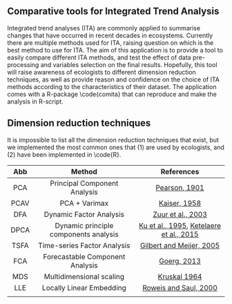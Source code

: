 ## Comparative tools for Integrated Trend Analysis

Integrated trend analyses (ITA) are commonly applied to summarise changes that have occurred in recent decades in ecosystems. Currently there are multiple methods used for ITA, raising question on which is the best method to use for ITA.
The aim of this application is to provide a tool to easily compare different ITA methods, and test the effect of data pre-processing and variables selection on the final results. 
Hopefully, this tool will raise awareness of ecologists to different dimension reduction techniques, as well as provide reason and confidence on the choice of ITA methods according to the characteristics of their dataset.
The application comes with a R-package \code{comita} that can reproduce and make the analysis in R-script.

## Dimension reduction techniques

It is impossible to list all the dimension reduction techniques that exist, but we implemented the most common ones that (1) are used by ecologists, and (2) have been implemented in \code{R}.

|  Abb |                 Method                |                References               |
|:----:|:-------------------------------------:|:--------------------------------------:|
| PCA  | Principal Component Analysis          | [Pearson, 1901](https://doi.org/10.1080/14786440109462720)|
| PCAV | PCA + Varimax                         | [Kaiser, 1958](https://doi.org/10.1007/BF02289233)|
| DFA  | Dynamic Factor Analysis               | [Zuur et al., 2003](https://doi.org/10.1002/env.611)|
| DPCA | Dynamic principle components analysis | [Ku et al., 1995](https://www.sciencedirect.com/science/article/pii/0169743995000763), [Ketelaere et al., 2015](https://doi.org/10.1080/00224065.2015.11918137)|
| TSFA | Time-series Factor Analysis           | [Gilbert and Meijer, 2005](http://hdl.handle.net/11370/d7d4ea3d-af1d-487a-b9b6-c0816994ef5a)|
| FCA  | Forecastable Component Analysis       | [Goerg, 2013](https://arxiv.org/abs/1205.4591) |
| MDS  | Multidimensional scaling              | [Kruskal 1964](https://doi.org/10.1007/BF02289565)|
| LLE  | Locally Linear Embedding              | [Roweis and Saul, 2000](https://doi.org/10.1126/science.290.5500.2323)|
|      |                                       |                                        |






